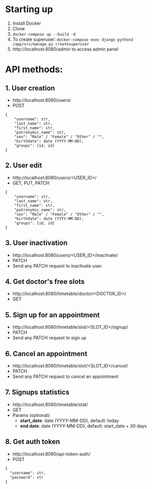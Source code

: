 # Starting up
1. Install Docker
2. Clone
3. `docker-compose up --build -d`
4. To create superuser: `docker-compose exec django python3 /app/src/manage.py createsuperuser`
5. http://localhost:8080/admin to access admin panel 

# API methods:

## 1. User creation
- http://localhost:8080/users/
- POST
```
{
    "username": str,
    "last_name": str,
    "first_name": str,
    "patronymic_name": str,
    "sex": "Male" / "Female" / "Other" / "",
    "birthdate": date (YYYY-MM-DD),
    "groups": [id, id]
}
```

## 2. User edit
- http://localhost:8080/users/<USER_ID>/
- GET, PUT, PATCH
```
{
    "username": str,
    "last_name": str,
    "first_name": str,
    "patronymic_name": str,
    "sex": "Male" / "Female" / "Other" / "",
    "birthdate": date (YYYY-MM-DD),
    "groups": [id, id]
}
```

## 3. User inactivation
- http://localhost:8080/users/<USER_ID>/inactivate/
- PATCH
- Send any PATCH request to inactivate user.

## 4. Get doctor's free slots
- http://localhost:8080/timetable/doctor/<DOCTOR_ID>/
- GET

## 5. Sign up for an appointment
- http://localhost:8080/timetable/slot/<SLOT_ID>/signup/
- PATCH
- Send any PATCH request to sign up

## 6. Cancel an appointment
- http://localhost:8080/timetable/slot/<SLOT_ID>/cancel/
- PATCH
- Send any PATCH request to cancel an appointment

## 7. Signups statistics
- http://localhost:8080/timetable/stat/
- GET
- Params (optional):
  - **start_date**: date (YYYY-MM-DD), default: today
  - **end date**: date (YYYY-MM-DD), default: start_date + 30 days
  
## 8. Get auth token
- http://localhost:8080/api-token-auth/
- POST
```
{
  "username": str,
  "password": str
}
```
